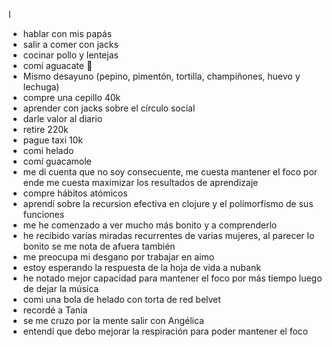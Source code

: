 I
- hablar con mis papás 
- salir a comer con jacks 
- cocinar pollo y lentejas 
- comí aguacate 🥑 
- Mismo desayuno (pepino, pimentón, tortilla, champiñones, huevo y lechuga)
- compre una cepillo 40k 
- aprender con jacks sobre el círculo social 
- darle valor al diario
- retire 220k
- pague taxi 10k 
- comi helado 
- comí guacamole 
- me di cuenta que no soy consecuente, me cuesta mantener el foco por ende me cuesta maximizar los resultados de aprendizaje 
- compre hábitos atómicos  
- aprendí sobre la recursion efectiva en clojure y el polimorfismo de sus funciones
- me he comenzado a ver mucho más bonito y a comprenderlo 
- he recibido varías miradas recurrentes de varias mujeres, al parecer lo bonito se me nota de afuera también 
- me preocupa mi desgano por trabajar en aimo 
- estoy esperando la respuesta de la hoja de vida a nubank 
- he notado mejor capacidad para mantener el foco por más tiempo luego de dejar la música 
- comi una bola de helado con torta de red belvet 
- recordé a Tania 
- se me cruzo por la mente salir con Angélica 
- entendí que debo mejorar la respiración para poder mantener el foco 